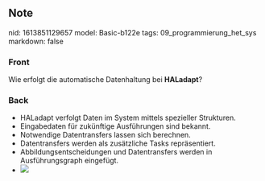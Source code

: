 ## Note
nid: 1613851129657
model: Basic-b122e
tags: 09_programmierung_het_sys
markdown: false

### Front
Wie erfolgt die automatische Datenhaltung bei <b>HALadapt</b>?

### Back
<div>
<div><ul>
<li>HALadapt verfolgt Daten im System mittels spezieller Strukturen.</li>
<li>Eingabedaten für zukünftige Ausführungen sind bekannt.</li>
<li>Notwendige Datentransfers lassen sich berechnen.</li>
<li>Datentransfers werden als zusätzliche Tasks repräsentiert.</li>
<li>Abbildungsentscheidungen und Datentransfers werden in Ausführungsgraph eingefügt.</li><li><img src="paste-7edc8761ca6cbde5e5b816bf03bfa3b213330023.jpg">
</li>
</ul>
</div></div>
